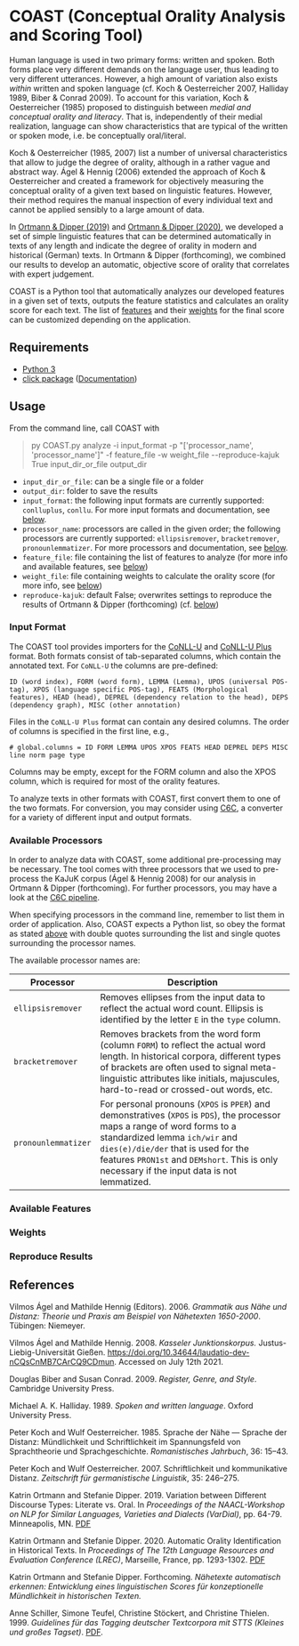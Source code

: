 # COAST (Conceptual Orality Analysis and Scoring Tool)

Human language is used in two primary forms: written and spoken. Both forms place very different demands on the language user, thus leading to very different utterances. However, a high amount of variation also exists *within* written and spoken language (cf. Koch & Oesterreicher 2007, Halliday 1989, Biber & Conrad 2009). To account for this variation, Koch & Oesterreicher (1985) proposed to distinguish between *medial and conceptual orality and literacy*. That is, independently of their medial realization, language can show characteristics that are typical of the written or spoken mode, i.e. be conceptually oral/literal.

Koch & Oesterreicher (1985, 2007) list a number of universal characteristics that allow to judge the degree of orality, although in a rather vague and abstract way. Ágel & Hennig (2006) extended the approach of Koch & Oesterreicher and created a framework for objectively measuring the conceptual orality of a given text based on linguistic features. However, their method requires the manual inspection of every individual text and cannot be applied sensibly to a large amount of data.

In [Ortmann & Dipper (2019)](https://www.aclweb.org/anthology/W19-1407/) and [Ortmann & Dipper (2020)](https://www.aclweb.org/anthology/2020.lrec-1.162), we developed a set of simple linguistic features that can be determined automatically in texts of any length and indicate the degree of orality in modern and historical (German) texts. In Ortmann & Dipper (forthcoming), we combined our results to develop an automatic, objective score of orality that correlates with expert judgement.

COAST is a Python tool that automatically analyzes our developed features in a given set of texts, outputs the feature statistics and calculates an orality score for each text. The list of [features](#available-features) and their [weights](#weights) for the final score can be customized depending on the application.

## Requirements

- [Python 3](https://www.python.org/)
- [click package](https://pypi.org/project/click/) ([Documentation](https://click.palletsprojects.com/))

## Usage

From the command line, call COAST with

> py COAST.py analyze -i input_format -p "['processor_name', 'processor_name']" -f feature_file -w weight_file --reproduce-kajuk True input_dir_or_file output_dir

- `input_dir_or_file`: can be a single file or a folder
- `output_dir`: folder to save the results
- `input_format`: the following input formats are currently supported: `conlluplus`, `conllu`. For more input formats and documentation, see [below](#input-format).
- `processor_name`: processors are called in the given order; the following processors are currently supported: `ellipsisremover`, `bracketremover`, `pronounlemmatizer`. For more processors and documentation, see [below](#available-processors).
- `feature_file`: file containing the list of features to analyze (for more info and available features, see [below](#available-features))
- `weight_file`: file containing weights to calculate the orality score (for more info, see [below](#weights))
- `reproduce-kajuk`: default False; overwrites settings to reproduce the results of Ortmann & Dipper (forthcoming) (cf. [below](#reproduce-results))

### Input Format

The COAST tool provides importers for the [CoNLL-U](https://universaldependencies.org/format.html) and [CoNLL-U Plus](https://universaldependencies.org/ext-format.html) format. Both formats consist of tab-separated columns, which contain the annotated text. For `CoNLL-U` the columns are pre-defined:

```
ID (word index), FORM (word form), LEMMA (Lemma), UPOS (universal POS-tag), XPOS (language specific POS-tag), FEATS (Morphological features), HEAD (head), DEPREL (dependency relation to the head), DEPS (dependency graph), MISC (other annotation)
```

Files in the `CoNLL-U Plus` format can contain any desired columns. The order of columns is specified in the first line, e.g.,

```
# global.columns = ID FORM LEMMA UPOS XPOS FEATS HEAD DEPREL DEPS MISC line norm page type
```

Columns may be empty, except for the FORM column and also the XPOS column, which is required for most of the orality features.

To analyze texts in other formats with COAST, first convert them to one of the two formats. For conversion, you may consider using [C6C](https://github.com/rubcompling/C6C), a converter for a variety of different input and output formats.

### Available Processors

In order to analyze data with COAST, some additional pre-processing may be necessary. The tool comes with three processors that we used to pre-process the KaJuK corpus (Ágel & Hennig 2008) for our analysis in Ortmann & Dipper (forthcoming). For further processors, you may have a look at the [C6C pipeline](https://github.com/rubcompling/C6C).

When specifying processors in the command line, remember to list them in order of application. Also, COAST expects a Python list, so obey the format as stated [above](#usage) with double quotes surrounding the list and single quotes surrounding the processor names.

The available processor names are:

| Processor           |  Description                                    |
|---------------------|-------------------------------------------------|
| `ellipsisremover`   |  Removes ellipses from the input data to reflect the actual word count. Ellipsis is identified by the letter `E` in the `type` column. |
| `bracketremover`    |  Removes brackets from the word form (column `FORM`) to reflect the actual word length. In historical corpora, different types of brackets are often used to signal meta-linguistic attributes like initials, majuscules, hard-to-read or crossed-out words, etc. |
| `pronounlemmatizer` |  For personal pronouns (`XPOS` is `PPER`) and demonstratives (`XPOS` is `PDS`), the processor maps a range of word forms to a standardized lemma `ich/wir` and `dies(e)/die/der` that is used for the features `PRON1st` and `DEMshort`. This is only necessary if the input data is not lemmatized. |


### Available Features

### Weights

### Reproduce Results

## References

Vilmos Ágel and Mathilde Hennig (Editors). 2006. *Grammatik aus Nähe und Distanz: Theorie und Praxis am Beispiel von Nähetexten 1650-2000*. Tübingen: Niemeyer.

Vilmos Ágel and Mathilde Hennig. 2008. *Kasseler Junktionskorpus.* Justus-Liebig-Universität Gießen. https://doi.org/10.34644/laudatio-dev-nCQsCnMB7CArCQ9CDmun. Accessed on July 12th 2021.

Douglas Biber and Susan Conrad. 2009. *Register, Genre, and Style*. Cambridge University Press.

Michael A. K. Halliday. 1989. *Spoken and written language*. Oxford University Press.

Peter Koch and Wulf Oesterreicher. 1985. Sprache der Nähe — Sprache der Distanz: Mündlichkeit und Schriftlichkeit im Spannungsfeld von Sprachtheorie und Sprachgeschichte. *Romanistisches Jahrbuch*, 36: 15–43.

Peter Koch and Wulf Oesterreicher. 2007. Schriftlichkeit und kommunikative Distanz. *Zeitschrift für germanistische Linguistik*, 35: 246–275.

Katrin Ortmann and Stefanie Dipper. 2019. Variation between Different Discourse Types: Literate vs. Oral. In *Proceedings of the NAACL-Workshop on NLP for Similar Languages, Varieties and Dialects (VarDial)*, pp. 64-79. Minneapolis, MN. [PDF](https://www.aclweb.org/anthology/W19-1407/)

Katrin Ortmann and Stefanie Dipper. 2020. Automatic Orality Identification in Historical Texts. In *Proceedings of The 12th Language Resources and Evaluation Conference (LREC)*, Marseille, France, pp. 1293-1302. [PDF](https://www.aclweb.org/anthology/2020.lrec-1.162)

Katrin Ortmann and Stefanie Dipper. Forthcoming. *Nähetexte automatisch erkennen: Entwicklung eines linguistischen Scores für konzeptionelle Mündlichkeit in historischen Texten.*

Anne Schiller, Simone Teufel, Christine Stöckert, and Christine Thielen. 1999. *Guidelines für das Tagging deutscher Textcorpora mit STTS (Kleines und großes Tagset)*. [PDF](http://www.sfs.uni-tuebingen.de/resources/stts-1999.pdf).
